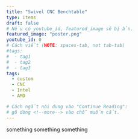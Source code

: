 ```yaml
---
title: "Swivel CNC Benchtable"
type: items
draft: false
# Nếu có youtube_id, featured_image sẽ bị ẩn.
featured_image: "poster.png"
youtube_id: 0
# Cách viết (NOTE: spaces-tab, not tab-tab)
#tags:
#  - tag1
#  - tag2
#  - tag3
tags:
  - custom
  - CNC
  - Intel
  - AMD

# Cách ngắt nội dung vào "Continue Reading":
# gõ dòng <!--more--> vào chỗ muốn cắt.
---
```


something something something